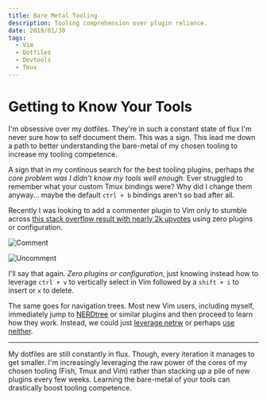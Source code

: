 ```yaml
---
title: Bare Metal Tooling
description: Tooling comprehension over plugin reliance.
date: 2019/01/30
tags:
  - Vim
  - Dotfiles
  - Devtools
  - Tmux
---
```


# Getting to Know Your Tools

I'm obsessive over my dotfiles. They're in such a constant state of flux I'm never sure how to self document them. This was a sign. This lead me down a path to better understanding the bare-metal of my chosen tooling to increase my tooling competence.

A sign that in my continous search for the best tooling plugins, perhaps _the core problem was I didn't know my tools well enough_. Ever struggled to remember what your custom Tmux bindings were? Why did I change them anyway... maybe the default `ctrl + b` bindings aren't so bad after all.

Recently I was looking to add a commenter plugin to Vim only to stumble across [this stack overflow result with nearly 2k upvotes](https://stackoverflow.com/questions/1676632/whats-a-quick-way-to-comment-uncomment-lines-in-vim/1676690#1676690<Paste>) using zero plugins or configuration.

![Comment](https://i.stack.imgur.com/lu6aU.gif)

![Uncomment](https://i.stack.imgur.com/2Y7eH.gif)

I'll say that again. _Zero plugins or configuration_, just knowing instead how to leverage `ctrl + v` to vertically select in Vim followed by a `shift + i` to insert or `x` to delete.

The same goes for navigation trees. Most new Vim users, including myself, immediately jump to [NERDtree](https://github.com/scrooloose/nerdtree) or similar plugins and then proceed to learn how they work. Instead, we could just [leverage netrw](https://blog.stevenocchipinti.com/2016/12/28/using-netrw-instead-of-nerdtree-for-vim/) or perhaps [use neither](https://shapeshed.com/vim-netrw/).

---

My dotfiles are still constantly in flux. Though, every iteration it manages to get smaller. I'm increasingly leveraging the raw power of the cores of my chosen tooling (Fish, Tmux and Vim) rather than stacking up a pile of new plugins every few weeks. Learning the bare-metal of your tools can drastically boost tooling competence.


